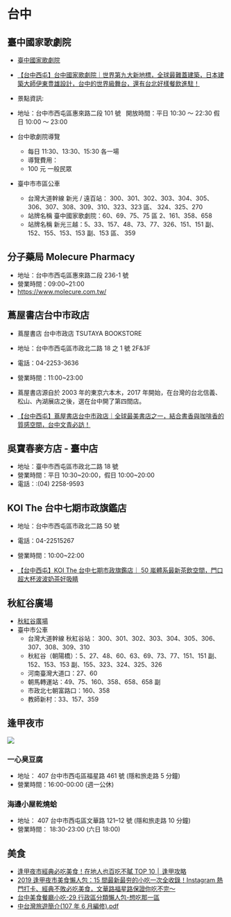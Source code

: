 # 台中

## 臺中國家歌劇院

- [臺中國家歌劇院](https://zh.wikipedia.org/wiki/%E8%87%BA%E4%B8%AD%E5%9C%8B%E5%AE%B6%E6%AD%8C%E5%8A%87%E9%99%A2)
- [【台中西屯】台中國家歌劇院｜世界第九大新地標，全球最難蓋建築，日本建築大師伊東豊雄設計，台中的世界級舞台，還有台北好樣餐飲進駐！](http://cindypark.cc/blog/post/31675486)

- 景點資訊:
- 地址：台中市西屯區惠來路二段 101 號   開放時間：平日 10:30 ～ 22:30 假日 10:00 ～ 23:00
- 台中歌劇院導覽
  - 每日 11:30、13:30、15:30 各一場
  - 導覽費用：
  - 100 元 一般民眾
- 臺中市市區公車
  - 台灣大道幹線 新光 / 遠百站： 300、301、302、303、304、305、306、307、308、309、310、323、323 區、 324、325、270
  - 站牌名稱 臺中國家歌劇院：60、69、75、75 區 2、161、358、658
  - 站牌名稱 新光三越：5、33、157、48、73、77、326、151、151 副、 152、155、153、153 副、153 區、 359

## 分子藥局 Molecure Pharmacy

- 地址：台中市西屯區惠來路二段 236-1 號
- 營業時間：09:00~21:00
- <https://www.molecure.com.tw/>

## 蔦屋書店台中市政店

- 蔦屋書店 台中市政店 TSUTAYA BOOKSTORE
- 地址：台中市西屯區市政北二路 18 之 1 號 2F&3F
- 電話：04-2253-3636
- 營業時間：11:00~23:00
- 蔦屋書店源自於 2003 年的東京六本木，2017 年開始，在台灣的台北信義、松山、內湖展店之後，選在台中開了第四間店。

- [【台中西屯】蔦屋書店台中市政店｜全球最美書店之一，結合書香與咖啡香的質感空間，台中文青必訪！](http://cindypark.cc/blog/post/32318305)

## 吳寶春麥方店 - 臺中店

- 地址：臺中市西屯區市政北二路 18 號
- 營業時間：平日 10:30~20:00，假日 10:00~20:00
- 電話：:(04) 2258-9593

## KOI The 台中七期市政旗鑑店

- 地址：台中市西屯區市政北二路 50 號
- 電話：04-22515267
- 營業時間：10:00~22:00

- [【台中西屯】KOI The 台中七期市政旗鑑店｜ 50 嵐體系最新茶飲空間，門口超大杯波波奶茶好吸睛](http://cindypark.cc/blog/post/32398243)

## 秋紅谷廣場

- [秋紅谷廣場](https://zh.wikipedia.org/wiki/%E7%A7%8B%E7%B4%85%E8%B0%B7%E5%BB%A3%E5%A0%B4)
- 臺中市公車
  - 台灣大道幹線 秋紅谷站： 300、301、302、303、304、305、306、307、308、309、310
  - 秋紅谷（朝陽橋）：5、27、48、60、63、69、73、77、151、151 副、152、153、153 副、155、323、324、325、326
  - 河南臺灣大道口：27、60
  - 朝馬轉運站：49、75、160、358、658、658 副
  - 市政北七朝富路口：160、358
  - 教師新村：33、157、359

## 逢甲夜市

![](https://pic.pimg.tw/enlife/1479102009-3912723935.gif)

### 一心臭豆腐

- 地址： 407 台中市西屯區福星路 461 號 (隱和旅走路 5 分鐘)
- 營業時間：16:00-00:00 (週一公休)

### 海邊小屋乾燒蛤

- 地址： 407 台中市西屯區文華路 121–12 號 (隱和旅走路 10 分鐘)
- 營業時間： 18:30-23:00 (六日 18:00)

## 美食

- [逢甲夜市經典必吃美食！在地人也百吃不膩 TOP 10 │ 逢甲攻略](http://www.innk.com.tw/%E9%80%A2%E7%94%B2%E5%A4%9C%E5%B8%82%E7%B6%93%E5%85%B8%E5%BF%85%E5%90%83%E7%BE%8E%E9%A3%9F%EF%BC%81%E5%9C%A8%E5%9C%B0%E4%BA%BA%E4%B9%9F%E7%99%BE%E5%90%83%E4%B8%8D%E8%86%A9top-10-%E2%94%82-%E9%80%A2/)
- [2019 逢甲夜市美食懶人包：15 間最新最夯的小吃一次全收錄！Instagram 熱門打卡、經典不敗必吃美食，文華路福星路保證你吃不完～](https://enlife.pixnet.net/blog/post/116571884-%E9%80%A2%E7%94%B2%E5%A4%9C%E5%B8%82%E7%BE%8E%E9%A3%9F%E6%87%B6%E4%BA%BA%E5%8C%85.18%E9%96%93%E6%9C%80%E6%96%B0%E6%9C%80%E5%A4%AF%E6%9C%80%E7%86%B1%E9%96%80%E7%9A%84%E5%B0%8F)
- [台中美食餐廳小吃-29 行政區分類懶人包-想吃那一區](https://coolmac.tw/30714/台中美食餐廳小吃-29行政區分類懶人包-想吃那一區)
- [中台灣旅遊簡介(107 年 6 月編修).pdf](<https://www.taiwan.net.tw/att/files/%E4%B8%AD%E5%8F%B0%E7%81%A3%E6%97%85%E9%81%8A%E7%B0%A1%E4%BB%8B(107%E5%B9%B46%E6%9C%88%E7%B7%A8%E4%BF%AE).pdf>)
